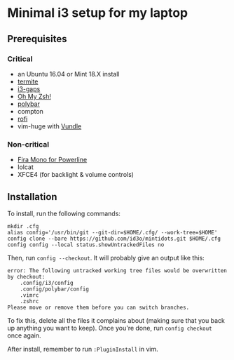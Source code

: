 # Minimal i3 setup for my laptop

## Prerequisites

### Critical
 * an Ubuntu 16.04 or Mint 18.X install
 * [termite](https://github.com/thestinger/termite)
 * [i3-gaps](https://github.com/Airblader/i3)
 * [Oh My Zsh!](https://github.com/robbyrussel/oh-my-zsh)
 * [polybar](https://github.com/jaagr/polybar)
 * compton
 * [rofi](https://github.com/DaveDavenport/rofi)
 * vim-huge with [Vundle](https://github.com/VundleVim/Vundle.vim)

### Non-critical
 * [Fira Mono for Powerline](https://github.com/powerline/fonts)
 * lolcat
 * XFCE4 (for backlight & volume controls)

## Installation

To install, run the following commands:

    mkdir .cfg
    alias config='/usr/bin/git --git-dir=$HOME/.cfg/ --work-tree=$HOME'
    config clone --bare https://github.com/id3o/mintidots.git $HOME/.cfg
    config config --local status.showUntrackedFiles no

Then, run `config --checkout`. It will probably give an output like this:

	error: The following untracked working tree files would be overwritten by checkout:
		.config/i3/config
		.config/polybar/config
		.vimrc
		.zshrc
	Please move or remove them before you can switch branches.

To fix this, delete all the files it complains about (making sure that you back up anything you want to keep). Once you're done, run `config checkout` once again.

After install, remember to run `:PluginInstall` in vim.
